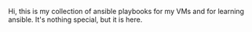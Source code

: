 Hi, this is my collection of ansible playbooks for my VMs and for learning ansible. It's nothing special, but it is here.
